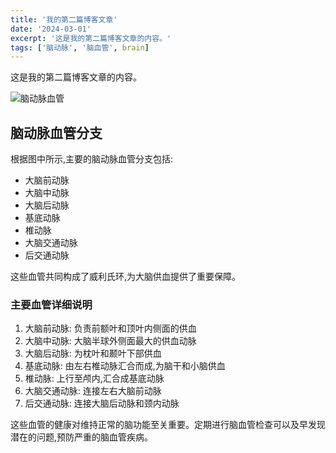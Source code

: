 ```yaml
---
title: '我的第二篇博客文章'
date: '2024-03-01'
excerpt: '这是我的第二篇博客文章的内容。'
tags: ['脑动脉', '脑血管', brain]
---
```


这是我的第二篇博客文章的内容。

![脑动脉血管](/images/blog/brain_mra.jpg)

## 脑动脉血管分支

根据图中所示,主要的脑动脉血管分支包括:

- 大脑前动脉
- 大脑中动脉
- 大脑后动脉
- 基底动脉
- 椎动脉
- 大脑交通动脉
- 后交通动脉

这些血管共同构成了威利氏环,为大脑供血提供了重要保障。

### 主要血管详细说明

1. 大脑前动脉: 负责前额叶和顶叶内侧面的供血
2. 大脑中动脉: 大脑半球外侧面最大的供血动脉
3. 大脑后动脉: 为枕叶和颞叶下部供血
4. 基底动脉: 由左右椎动脉汇合而成,为脑干和小脑供血
5. 椎动脉: 上行至颅内,汇合成基底动脉
6. 大脑交通动脉: 连接左右大脑前动脉
7. 后交通动脉: 连接大脑后动脉和颈内动脉

这些血管的健康对维持正常的脑功能至关重要。定期进行脑血管检查可以及早发现潜在的问题,预防严重的脑血管疾病。
